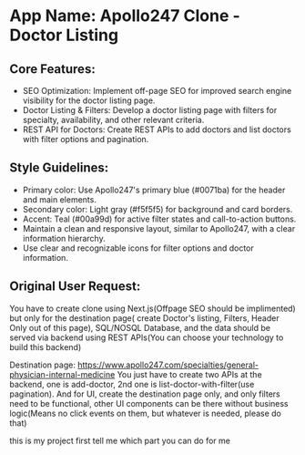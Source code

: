 # **App Name**: Apollo247 Clone - Doctor Listing

## Core Features:

- SEO Optimization: Implement off-page SEO for improved search engine visibility for the doctor listing page.
- Doctor Listing & Filters: Develop a doctor listing page with filters for specialty, availability, and other relevant criteria.
- REST API for Doctors: Create REST APIs to add doctors and list doctors with filter options and pagination.

## Style Guidelines:

- Primary color: Use Apollo247's primary blue (#0071ba) for the header and main elements.
- Secondary color: Light gray (#f5f5f5) for background and card borders.
- Accent: Teal (#00a99d) for active filter states and call-to-action buttons.
- Maintain a clean and responsive layout, similar to Apollo247, with a clear information hierarchy.
- Use clear and recognizable icons for filter options and doctor information.

## Original User Request:
You have to create clone using Next.js(Offpage SEO should be implimented)  but only for the destination page( create Doctor's listing, Filters, Header Only out of this page),  SQL/NOSQL Database, and the data should be served via backend using REST APIs(You can choose your technology to build this backend)

Destination page: https://www.apollo247.com/specialties/general-physician-internal-medicine
You just have to create two APIs at the backend, one is add-doctor, 2nd one is list-doctor-with-filter(use pagination).
And for UI, create the destination page only, and only filters need to be functional, other UI components can be there without business logic(Means no click events on them, but whatever is needed, please do that)

this is my project first tell me which part you can do for me
  
